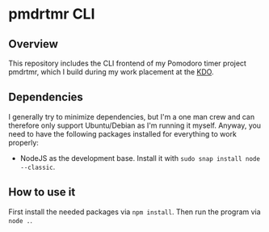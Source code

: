 # pmdrtmr CLI

## Overview

This repository includes the CLI frontend of my Pomodoro timer project pmdrtmr, which I build during my work placement at the [KDO](https://www.kdo.de/).

## Dependencies

I generally try to minimize dependencies, but I'm a one man crew and can therefore only support Ubuntu/Debian as I'm running it myself. Anyway, you need to have the following packages installed for everything to work properly:

- NodeJS as the development base. Install it with `sudo snap install node --classic`.

## How to use it

First install the needed packages via `npm install`. Then run the program via `node .`.
